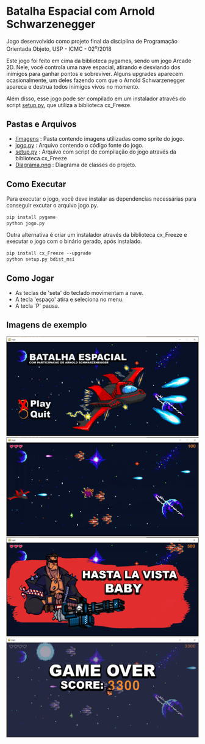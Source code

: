 # Batalha Espacial com Arnold Schwarzenegger

Jogo desenvolvido como projeto final da disciplina de Programação Orientada Objeto, USP - ICMC - 02<sup>o</sup>/2018

Este jogo foi feito em cima da biblioteca pygames, sendo um jogo Arcade 2D. Nele, você controla uma nave espacial, atirando e desviando dos inimigos para ganhar pontos e sobreviver. Alguns upgrades aparecem ocasionalmente, um deles fazendo com que o Arnold Schwarzenegger apareca e destrua todos inimigos vivos no momento.

Além disso, esse jogo pode ser compilado em um instalador através do script [setup.py](./setup.py), que utiliza a biblioteca cx_Freeze.

## Pastas e Arquivos

- [/imagens](./imagens) : Pasta contendo imagens utilizadas como sprite do jogo.
- [jogo.py](./jogo.py) : Arquivo contendo o código fonte do jogo.
- [setup.py](./setup.py) : Arquivo com script de compilação do jogo através da biblioteca cx_Freeze
- [Diagrama.png](./Diagrama.png) : Diagrama de classes do projeto.

## Como Executar

Para executar o jogo, você deve instalar as dependencias necessárias para conseguir excutar o arquivo jogo.py.

    pip install pygame
    python jogo.py

Outra alternativa é criar um instalador através da biblioteca cx_Freeze e executar o jogo com o binário gerado, após instalado.

    pip install cx_Freeze --upgrade
    python setup.py bdist_msi

## Como Jogar

- As teclas de 'seta' do teclado movimentam a nave.
- A tecla 'espaço' atira e seleciona no menu.
- A tecla 'P' pausa.

## Imagens de exemplo

![alt](./example_images/tela_inicio.png)
![alt](./example_images/gameplay.png)
![alt](./example_images/arnold.png)
![alt](./example_images/gameover.png)

